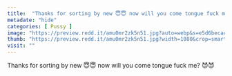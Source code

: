 ```yaml
---
title:  "Thanks for sorting by new 😇😇 now will you come tongue fuck me? 😈😈"
metadate: "hide"
categories: [ Pussy ]
image: "https://preview.redd.it/amu0mr2zk5n51.jpg?auto=webp&s=e5d6becac29577335f12a4a7555fd3f943e2e81f"
thumb: "https://preview.redd.it/amu0mr2zk5n51.jpg?width=1080&crop=smart&auto=webp&s=314ce253cf29bad3d53abca259328362b5528251"
visit: ""
---
```

Thanks for sorting by new 😇😇 now will you come tongue fuck me? 😈😈

